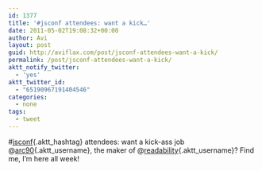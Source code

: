```yaml
---
id: 1377
title: '#jsconf attendees: want a kick…'
date: 2011-05-02T19:08:32+00:00
author: Avi
layout: post
guid: http://aviflax.com/post/jsconf-attendees-want-a-kick/
permalink: /post/jsconf-attendees-want-a-kick/
aktt_notify_twitter:
  - 'yes'
aktt_twitter_id:
  - "65190967191404546"
categories:
  - none
tags:
  - tweet
---
```

#[jsconf](http://search.twitter.com/search?q=%23jsconf){.aktt_hashtag} attendees: want a kick-ass job @[arc90](http://twitter.com/arc90){.aktt_username}, the maker of @[readability](http://twitter.com/readability){.aktt_username}? Find me, I&#8217;m here all week!